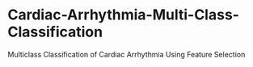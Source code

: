 # Cardiac-Arrhythmia-Multi-Class-Classification
Multiclass Classification of Cardiac Arrhythmia Using Feature Selection

